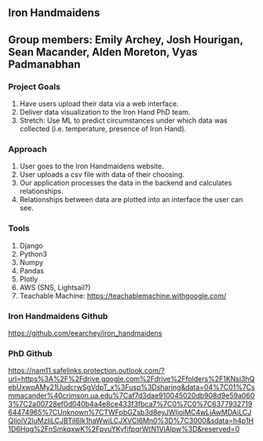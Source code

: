 ## Iron Handmaidens
## Group members: Emily Archey, Josh Hourigan, Sean Macander, Alden Moreton, Vyas Padmanabhan


### Project Goals
1. Have users upload their data via a web interface.
2. Deliver data visualization to the Iron Hand PhD team.
3. Stretch: Use ML to predict circumstances under which data was collected (i.e. temperature, presence of Iron Hand).

### Approach
1. User goes to the Iron Handmaidens website.
2. User uploads a csv file with data of their choosing.
3. Our application processes the data in the backend and calculates relationships.
4. Relationships between data are plotted into an interface the user can see.

### Tools
1. Django
2. Python3
3. Numpy
4. Pandas
6. Plotly
7. AWS (SNS, Lightsail?)
8. Teachable Machine: https://teachablemachine.withgoogle.com/

### Iron Handmaidens Github
https://github.com/eearchey/iron_handmaidens

### PhD Github
https://nam11.safelinks.protection.outlook.com/?url=https%3A%2F%2Fdrive.google.com%2Fdrive%2Ffolders%2F1KNsi3hQebUxwpAMy21UudcrwSgVdpT_x%3Fusp%3Dsharing&data=04%7C01%7Csmmacander%40crimson.ua.edu%7Caf7d3dae910045020db908d9e59a0603%7C2a00728ef0d040b4a4e8ce433f3fbca7%7C0%7C0%7C637793271964474965%7CUnknown%7CTWFpbGZsb3d8eyJWIjoiMC4wLjAwMDAiLCJQIjoiV2luMzIiLCJBTiI6Ik1haWwiLCJXVCI6Mn0%3D%7C3000&sdata=h4p1H1D6Hqg%2FnSmkqxwK%2FpvuYKyfifpqrWtN1ViAlpw%3D&reserved=0
